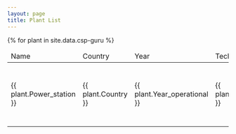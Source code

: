 ```yaml
---
layout: page
title: Plant List
---
```


<table id="csp-table">
    <thead>
        <tr>
            <td>Name</td>
            <td>Country</td>
            <td>Year</td>
            <td>Technology</td>
            <td>Capacity [MW]</td>
            <td>Storage capacity [h]</td>
            <td>LCOE [$/kWh]</td>
            <td>Remuneration [$/kWh]</td>
            <td>Location</td>
        </tr>
    </thead>
    <tbody>
    {% for plant in site.data.csp-guru %}
        <tr>
            <td>{{ plant.Power_station }}</td>
            <td>{{ plant.Country }}</td>
            <td>{{ plant.Year_operational }}</td>
            <td>{{ plant.Technology }}</td>
            <td>{{ plant.Capacity_MW }}</td>
            <td>{{ plant.Storage_capacity_hours }}</td>
            <td>
            {%- if plant.LCOE_5_25_USD2020_per_kWh -%}
                {{ plant.LCOE_5_25_USD2020_per_kWh | round: 2}}
            {%- else -%}
                {{ plant.LCOE_5_25_USD2020_per_kWh }}
            {%- endif -%}
            </td>
            <td>
            {%- if plant.Remuneration_USD2020_per_kWh_deflated -%}
                {{ plant.Remuneration_USD2020_per_kWh_deflated | round: 2}}
            {%- else -%}
                {{ plant.Remuneration_USD2020_per_kWh_deflated }}
            {%- endif -%}
            </td>
            <td>
            {%- if plant.Location_coordinates -%}
                <a href="https://www.google.com/maps/@?api=1&map_action=map&zoom=13&basemap=satellite&center={{ plant.Location_coordinates }}>
                Show
                </a>
            {%- endif -%}
            </td>
        </tr>
    {% endfor %}
    </tbody>
</table>

<script type="text/javascript">
    $(document).ready( function () {
        $('#csp-table').DataTable({
            "paging": false,
            "order": [[ 2, "desc" ]]
        });
    } );
</script>
